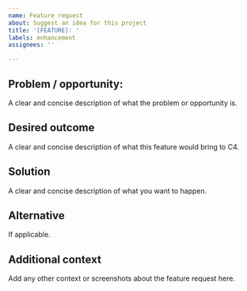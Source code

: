 ```yaml
---
name: Feature request
about: Suggest an idea for this project
title: '[FEATURE]: '
labels: enhancement
assignees: ''

---
```


## Problem / opportunity:
A clear and concise description of what the problem or opportunity is.

## Desired outcome
A clear and concise description of what this feature would bring to C4.

## Solution
A clear and concise description of what you want to happen.

## Alternative
If applicable.

## Additional context
Add any other context or screenshots about the feature request here.
